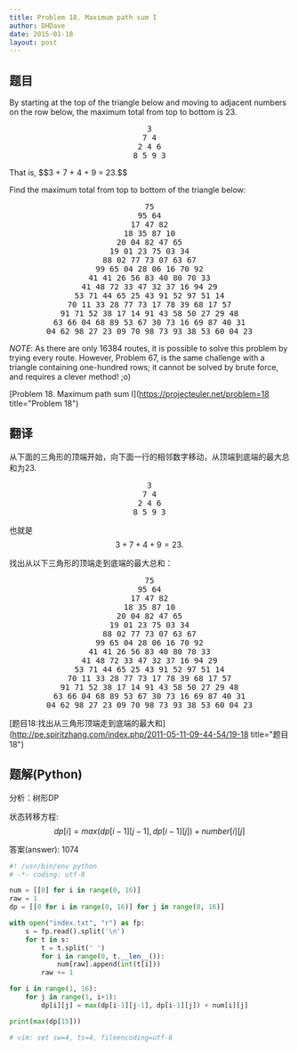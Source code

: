 ```yaml
---
title: Problem 18. Maximum path sum I
author: DHDave
date: 2015-01-18
layout: post
---
```


## 题目

By starting at the top of the triangle below and moving to adjacent numbers on the row below, the maximum total from top to bottom is 23.

<center><pre>
3
7 4
2 4 6
8 5 9 3
</pre></center>
<!--more-->
That is, $$3 + 7 + 4 + 9 = 23.$$

Find the maximum total from top to bottom of the triangle below:

<center><pre>
75
95 64
17 47 82
18 35 87 10
20 04 82 47 65
19 01 23 75 03 34
88 02 77 73 07 63 67
99 65 04 28 06 16 70 92
41 41 26 56 83 40 80 70 33
41 48 72 33 47 32 37 16 94 29
53 71 44 65 25 43 91 52 97 51 14
70 11 33 28 77 73 17 78 39 68 17 57
91 71 52 38 17 14 91 43 58 50 27 29 48
63 66 04 68 89 53 67 30 73 16 69 87 40 31
04 62 98 27 23 09 70 98 73 93 38 53 60 04 23
</pre></center>

*NOTE*: As there are only 16384 routes, it is possible to solve this problem by trying every route. However, Problem 67, is the same challenge with a triangle containing one-hundred rows; it cannot be solved by brute force, and requires a clever method! ;o)

[Problem 18. Maximum path sum I](https://projecteuler.net/problem=18 title="Problem 18")

## 翻译

从下面的三角形的顶端开始，向下面一行的相邻数字移动，从顶端到底端的最大总和为23.

<center><pre>
3
7 4
2 4 6
8 5 9 3
</pre></center>

也就是 $$ 3 + 7 + 4 + 9 = 23.$$

找出从以下三角形的顶端走到底端的最大总和：

<center><pre>
75
95 64
17 47 82
18 35 87 10
20 04 82 47 65
19 01 23 75 03 34
88 02 77 73 07 63 67
99 65 04 28 06 16 70 92
41 41 26 56 83 40 80 70 33
41 48 72 33 47 32 37 16 94 29
53 71 44 65 25 43 91 52 97 51 14
70 11 33 28 77 73 17 78 39 68 17 57
91 71 52 38 17 14 91 43 58 50 27 29 48
63 66 04 68 89 53 67 30 73 16 69 87 40 31
04 62 98 27 23 09 70 98 73 93 38 53 60 04 23
</pre></center>

[题目18:找出从三角形顶端走到底端的最大和](http://pe.spiritzhang.com/index.php/2011-05-11-09-44-54/19-18 title="题目18")

## 题解(Python)

分析：树形DP

状态转移方程:$$ dp[i] = max(dp[i-1][j-1], dp[i-1][j]) + number[i][j] $$

答案(answer): 1074

```python
#! /usr/bin/env python
# -*- coding: utf-8

num = [[0] for i in range(0, 16)]
raw = 1
dp = [[0 for i in range(0, 16)] for j in range(0, 16)]

with open("index.txt", "r") as fp:
    s = fp.read().split('\n')
    for t in s:
        t = t.split(' ')
        for i in range(0, t.__len__()):
            num[raw].append(int(t[i]))
        raw += 1

for i in range(1, 16):
    for j in range(1, i+1):
        dp[i][j] = max(dp[i-1][j-1], dp[i-1][j]) + num[i][j]

print(max(dp[15]))

# vim: set sw=4, ts=4, fileencoding=utf-8
```
